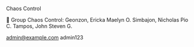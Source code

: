 Chaos Control

📌 Group Chaos Control:
Geonzon, Ericka Maelyn O.
Simbajon, Nicholas Pio C.
Tampos, John Steven G.

admin@example.com
admin123
